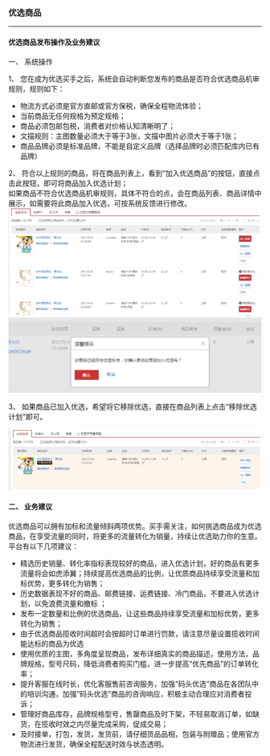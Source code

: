 ### 优选商品

---

#### 优选商品发布操作及业务建议

一、 系统操作

1、 您在成为优选买手之后，系统会自动判断您发布的商品是否符合优选商品机审规则，规则如下：

* 物流方式必须是官方直邮或官方保税，确保全程物流体验；
* 当前商品无任何规格为预定规格；
* 商品必须包邮包税，消费者对价格认知清晰明了；
* 文描规则：主图数量必须大于等于3张，文描中图片必须大于等于1张；
* 商品品牌必须是标准品牌，不能是自定义品牌（选择品牌时必须匹配库内已有品牌）

2、 符合以上规则的商品，将在商品列表上，看到“加入优选商品”的按钮，直接点击此按钮，即可将商品加入优选计划；  
如果商品不符合优选商品机审规则，具体不符合的点，会在商品列表、商品详情中展示，如需要将此商品加入优选，可按系统反馈进行修改。  
![](/pspseller/images/pspprod1.png)  
![](/pspseller/images/pspprod2.png)

3、 如果商品已加入优选，希望将它移除优选，直接在商品列表上点击“移除优选计划”即可。

![](/pspseller/images/pspprod3.png)

#### 二、 业务建议

优选商品可以拥有加标和流量倾斜两项优势。买手需关注，如何挑选商品成为优选商品，在享受流量的同时，将更多的流量转化为销量，持续让优选助力你的生意。平台有以下几项建议：

* 精选历史销量、转化率指标表现较好的商品，进入优选计划，好的商品有更多流量将会如虎添翼；持续提高优选商品的比例，让优质商品持续享受流量和加标优势，更多转化为销售；
* 历史数据表现不好的商品、邮费链接、运费链接、冷门商品，不要进入优选计划，以免浪费流量和撤标 ；
* 发布一定数量和比例的优选商品，让这些商品持续享受流量和加标优势，更多转化为销售；
* 由于优选商品揽收时间超时会按超时订单进行罚款，请注意尽量设置揽收时间能达标的商品为优选
* 使用优质的主图，多角度呈现商品，发布详细真实的商品描述，使用方法，品牌规格，型号尺码，降低消费者购买门槛，进一步提高“优先商品”的订单转化率；
* 提升客服在线时长，优化客服售前咨询服务，加强“码头优选”商品在各团队中的培训沟通，加强“码头优选”商品的咨询响应，积极主动合理应对消费者投诉；
* 管理好商品库存，品牌规格型号，售罄商品及时下架，不轻易取消订单，如缺货，在揽收时效之内尽量完成采购，促成交易；
* 及时接单，打包，发货，发货前，请仔细货品品相，包装与附赠品；使用官方物流进行发货，确保全程配送时效与状态透明。



